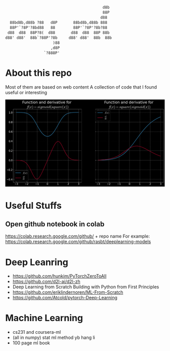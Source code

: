 ```

                                           d8b 
                                           88P 
                                          d88  
  88bd8b,d88b ?88   d8P       88bd8b,d88b 888  
  88P'`?8P'?8bd88   88        88P'`?8P'?8b?88  
 d88  d88  88P?8(  d88       d88  d88  88P 88b 
d88' d88'  88b`?88P'?8b     d88' d88'  88b  88b
                     )88                       
                    ,d8P                       
                 `?888P'                       

```

# About this repo
Most of them are based on web content
A collection of code that I found useful or interesting

![](./Pic/chain.png)


# Useful Stuffs
## Open github notebook in colab
https://colab.research.google.com/github/ + repo name
For example: https://colab.research.google.com/github/rasbt/deeplearning-models


# Deep Leanring
- https://github.com/hunkim/PyTorchZeroToAll
- https://github.com/d2l-ai/d2l-zh
- Deep Learning from Scratch Building with Python from First Principles
- https://github.com/eriklindernoren/ML-From-Scratch
- https://github.com/Atcold/pytorch-Deep-Learning


# Machine Learning
- cs231 and coursera-ml
- (all in numpy) stat ml method yb hang li
- 100 page ml book
